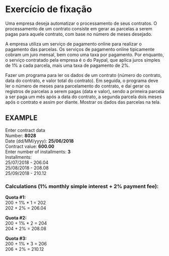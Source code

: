 # Exercício de fixação

Uma empresa deseja automatizar o processamento de seus contratos. O processamento de
um contrato consiste em gerar as parcelas a serem pagas para aquele contrato, com base no
número de meses desejado.

A empresa utiliza um serviço de pagamento online para realizar o pagamento das parcelas.
Os serviços de pagamento online tipicamente cobram um juro mensal, bem como uma taxa
por pagamento. Por enquanto, o serviço contratado pela empresa é o do Paypal, que aplica
juros simples de 1% a cada parcela, mais uma taxa de pagamento de 2%.

Fazer um programa para ler os dados de um contrato (número do contrato, data do contrato,
e valor total do contrato). Em seguida, o programa deve ler o número de meses para
parcelamento do contrato, e daí gerar os registros de parcelas a serem pagas (data e valor),
sendo a primeira parcela a ser paga um mês após a data do contrato, a segunda parcela dois
meses após o contrato e assim por diante. Mostrar os dados das parcelas na tela.



## EXAMPLE

Enter contract data<br>
Number: **8028**<br>
Date (dd/MM/yyyy): **25/06/2018**<br>
Contract value: **600.00**<br>
Enter number of installments: **3**<br>
Installments:<br>
25/07/2018 - 206.04<br>
25/08/2018 - 208.08<br>
25/09/2018 - 210.12<br>

### Calculations (1% monthly simple interest + 2% payment fee):

**Quota #1:** <br>
200 + 1% * 1 = 202 <br>
202 + 2% = 206.04<br>

**Quota #2:** <br>
200 + 1% * 2 = 204 <br>
204 + 2% = 208.08<br>

**Quota #3:** <br>
200 + 1% * 3 = 206 <br>
206 + 2% = 210.12<br>